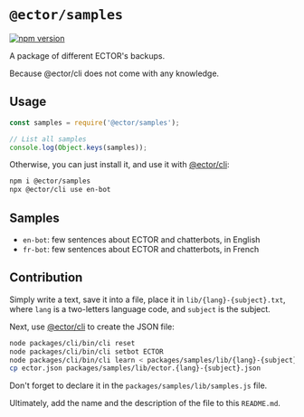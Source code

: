# `@ector/samples`

[![npm version](https://badge.fury.io/js/%40ector%2Fsamples.svg)](https://badge.fury.io/js/%40ector%2Fsamples)

A package of different ECTOR's backups.

Because @ector/cli does not come with any knowledge.

## Usage

```js
const samples = require('@ector/samples');

// List all samples
console.log(Object.keys(samples));
```

Otherwise, you can just install it, and use it with [@ector/cli](../cli):

```bash
npm i @ector/samples
npx @ector/cli use en-bot
```

## Samples

- `en-bot`: few sentences about ECTOR and chatterbots, in English
- `fr-bot`: few sentences about ECTOR and chatterbots, in French

## Contribution

Simply write a text, save it into a file, place it in
`lib/{lang}-{subject}.txt`, where `lang` is a two-letters language code, and
`subject` is the subject.

Next, use [@ector/cli](../cli) to create the JSON file:

```bash
node packages/cli/bin/cli reset
node packages/cli/bin/cli setbot ECTOR
node packages/cli/bin/cli learn < packages/samples/lib/{lang}-{subject}.txt
cp ector.json packages/samples/lib/ector.{lang}-{subject}.json
```

Don't forget to declare it in the `packages/samples/lib/samples.js` file.

Ultimately, add the name and the description of the file to this `README.md`.
